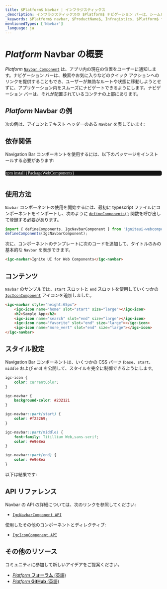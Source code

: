 ```yaml
---
title: $Platform$ Navbar | インフラジスティックス
_description: インフラジスティックスの $Platform$ ナビゲーション バーは、シームレスな統合により最適な UI エクスペリエンスを提供し、ユーザーがアプリケーション内をスムーズに移動できるようにします。Ignite UI for $Platform$ を使用してアプリケーションを改善します。
_keywords: $Platform$ navbar, $ProductName$, Infragistics, $Platform$ ナビゲーション バー, インフラジスティックス
mentionedTypes: ['Navbar']
_language: ja
---
```

# $Platform$ Navbar の概要

$Platform$ [`Navbar Component`](https://www.infragistics.com/products/ignite-ui-web-components/docs/typescript/latest/classes/IgcNavbarComponent.html) は、アプリ内の現在の位置をユーザーに通知します。ナビゲーション バーは、検索やお気に入りなどのクイック アクションへのリンクを提供することもでき、ユーザーが無効なルートや状態に移動しようとせずに、アプリケーション内をスムーズにナビゲートできるようにします。ナビゲーション バーは、それが配置されているコンテナの上部にあります。

## $Platform$ Navbar の例

次の例は、アイコンとテキスト ヘッダーのある `Navbar` を表しています:

<code-view style="height: 300px"
           data-demos-base-url="{environment:dvDemosBaseUrl}"
           iframe-src="{environment:dvDemosBaseUrl}/menus/nav-bar-overview"
           alt="$Platform$ Navbar 概要の例"
           github-src="menus/nav-bar/overview">
</code-view>

## 依存関係

Navigation Bar コンポーネントを使用するには、以下のパッケージをインストールする必要があります:

<pre style="background:#141414;color:white;display:inline-block;padding:16x;margin-top:10px;font-family:'Consolas';border-radius:5px;width:100%">
npm install {PackageWebComponents}
</pre>

## 使用方法

`Navbar` コンポーネントの使用を開始するには、最初に typescript ファイルにコンポーネントをインポートし、次のように [`defineComponents()`](https://www.infragistics.com/products/ignite-ui-web-components/docs/typescript/latest/index.html#defineComponents) 関数を呼び出して登録する必要があります。

```typescript
import { defineComponents, IgcNavbarComponent } from 'igniteui-webcomponents';
defineComponents(IgcNavbarComponent);
```

次に、コンポーネントのテンプレートに次のコードを追加して、タイトルのみの基本的な `Navbar` を表示できます。

```html
<igc-navbar>Ignite UI for Web Components</igc-navbar>
```

## コンテンツ

`Navbar` のサンプルでは、`start` スロットと `end` スロットを使用していくつかの [`IgcIconComponent`](https://www.infragistics.com/products/ignite-ui-web-components/docs/typescript/latest/classes/IgcIconComponent.html) アイコンを追加しました。

```html
<igc-navbar style="height:65px">
    <igc-icon name="home" slot="start" size="large"></igc-icon>
    <h2>Sample App</h2>
    <igc-icon name="search" slot="end" size="large"></igc-icon>
    <igc-icon name="favorite" slot="end" size="large"></igc-icon>
    <igc-icon name="more_vert" slot="end" size="large"></igc-icon>
</igc-navbar>
```

## スタイル設定

Navigation Bar コンポーネントは、いくつかの CSS パーツ (`base`、`start`、`middle` および `end`) を公開して、スタイルを完全に制御できるようにします。

```css
igc-icon {
    color: currentColor;
}

igc-navbar {
    background-color: #232121
}

igc-navbar::part(start) {
    color: #f23269;
}

igc-navbar::part(middle) {
    font-family: Titillium Web,sans-serif;
    color: #e9e8ea
}

igc-navbar::part(end) {
    color: #e9e8ea
}
```

以下は結果です:

<code-view style="height: 300px"
           data-demos-base-url="{environment:dvDemosBaseUrl}"
           iframe-src="{environment:dvDemosBaseUrl}/menus/nav-bar-styling"
           alt="$Platform$ Navbar スタイル設定の例"
           github-src="menus/nav-bar/styling">
</code-view>

## API リファレンス

Navbar の API の詳細については、次のリンクを参照してください:
* [`IgcNavbarComponent API`](https://www.infragistics.com/products/ignite-ui-web-components/docs/typescript/latest/classes/IgcNavbarComponent.html)

使用したその他のコンポーネントとディレクティブ:
* [`IgcIconComponent API`](https://www.infragistics.com/products/ignite-ui-web-components/docs/typescript/latest/classes/IgcIconComponent.html)

<div class="divider"></div>

## その他のリソース
<div class="divider--half"></div>
コミュニティに参加して新しいアイデアをご提案ください。

* [$Platform$ **フォーラム** (英語)](https://www.infragistics.com/community/forums/f/ignite-ui-for-web-components)
* [$Platform$ **GitHub** (英語)](https://github.com/IgniteUI/igniteui-webcomponents)